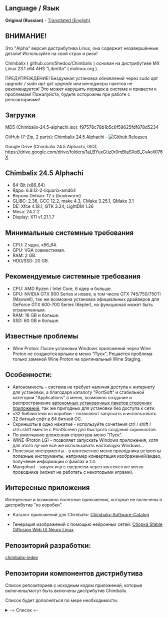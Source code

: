 ## Language / Язык
**Original (Russian)** - [Transtlated (English)](https://github.com/Shedou/Chimbalix/blob/main/README-EN.md)

## ВНИМАНИЕ!

Это "Alpha" версия дистрибутива Linux, она содержит незавершённые детали! Используйте на свой страх и риск!

Chimbalix ( github.com/Shedou/Chimbalix ) основан на дистрибутиве MX Linux 23.1 x64 AHS "Libretto" ( mxlinux.org ).

ПРЕДУПРЕЖДЕНИЕ! Бездумная установка обновлений через *sudo apt upgrade / sudo apt-get upgrade* или менеджеры пакетов не рекомендуется! Это может нарушить порядок в системе и привести к проблемам! Пожалуйста, будьте осторожны при работе с репозиториями!

## Загрузки

MD5 (Chimbalix-24.5-alphachi.iso): f97578c78b1b5c6f59625fdf878d5234

GitHub (7-Zip, 2 parts): [Chimbalix 24.5 Alphachi](https://github.com/Shedou/Chimbalix/releases/tag/Chimbalix_245) - [![Github Releases](https://img.shields.io/github/downloads/Shedou/Chimbalix/Chimbalix_245/total.svg)](https://github.com/Shedou/Chimbalix/releases/tag/Chimbalix_245)

Google Drive (Chimbalix 24.5 Alphachi, ISO): https://drive.google.com/drive/folders/1aLBYuxGtlz0r0mBtaSXoB_CvAoli076X

## Chimbalix 24.5 Alphachi
* 64-Bit (x86_64)
* Ядро: 6.9.12-2-liquorix-amd64
* Версия Debian: 12.x (bookworm)
* GLIBC: 2.36, GCC 12.2, make 4.3, CMake 3.25.1, QMake 3.1
* DE: Xfce 4.18.1, GTK 3.24, LightDM 1.26
* Mesa: 24.2.2
* Display: X11 v1.21.1.7

## Минимальные системные требования
* CPU: 2 ядра, x86_64.
* GPU: VGA совместимая.
* RAM: 2 GB.
* HDD/SSD: 20 GB.

## Рекомендуемые системные требования
* CPU: AMD Ryzen / Intel Core, 6 ядер и больше.
* GPU: NVIDIA GTX 900 Series и новее, в том числе GTX 745/750/750Ti (Maxwell), так же возможна установка официальных драйверов для GeForce GTX 600-700 Series (Kepler), но функционал может быть ограниченным.
* RAM: 16 GB и больше.
* SSD: 60 GB и больше.

## Известные проблемы
* Wine Proton: После установки Windows приложений через Wine Proton не создаются ярлыки в меню "Пуск", Решается проблема только заменой Wine Proton на оригинальный Wine Staging.

## Особенности:
* Автономность - система не требует наличия доступа к интернету для установки, а благодаря каталогу "PortSoft" и стабильной категории "Applications" в меню, возможно создание и распространение [автономных установочных пакетов сторонних приложений](https://github.com/Shedou/Chimbalix-Software-Catalog), так же пригодных для установки без доступа к сети.
* x32 библиотеки из коробки - позволяют запускать и использовать 32 битный софт в 64 битной ОС.
* Скриншоты в одно нажатие - используйте сочетания ctrl / shift / ctrl+shift вместе с PrintScreen для быстрого создания скриншотов.
* По умолчанию вложенная структура меню "Пуск".
* WINE (Proton LG) - позволяет запускать Windows приложения, хотя для этого лучше всё же использовать настоящую Windows...
* Полезные инструменты - в контекстное меню проводника встроены полезные инструменты, например конвертация изображений/видео, получение информации о файлах и т.п.
* Mangohud - запуск игр с оверлеем через контекстное меню проводника (может не работать с некоторыми играми).

## Интересные приложения
Интересные и возможно полезные приложения, которые не включены в дистрибутив "из коробки".

* Каталог приложений для Chimbalix: [Chimbalix-Software-Catalog](https://github.com/Shedou/Chimbalix-Software-Catalog)

* Генерация изображений с помощью нейронных сетей: [Сборка Stable Diffusion Web UI Neuro Linux](https://github.com/Shedou/Neuro/tree/main/SD_WEBUI_Neuro_Linux)

## Репозиторий разработки:

[chimbalix-indev](https://github.com/Shedou/chimbalix-indev)

## Репозитории компонентов дистрибутива
Список репозиториев с исходным кодом приложений, которые включены/могут быть включены дистрибутив Chimbalix.

Список будет дополняться по мере необходимости.

<details>
  <summary>-= Список =-</summary>

* Скрипты для Chimbalix: [chimbalix-scripts](https://github.com/Shedou/chimbalix-scripts)
* Программа установки дистрибутива: [chimbalix-installer](https://github.com/Shedou/chimbalix-installer)
* Программа создания ISO образа дистрибутива: [chimbalix-snapshot](https://github.com/Shedou/chimbalix-snapshot)
* Анализатор использованного места на дисках Baobab: [chimbalix-baobab](https://github.com/Shedou/chimbalix-baobab)

</details>

